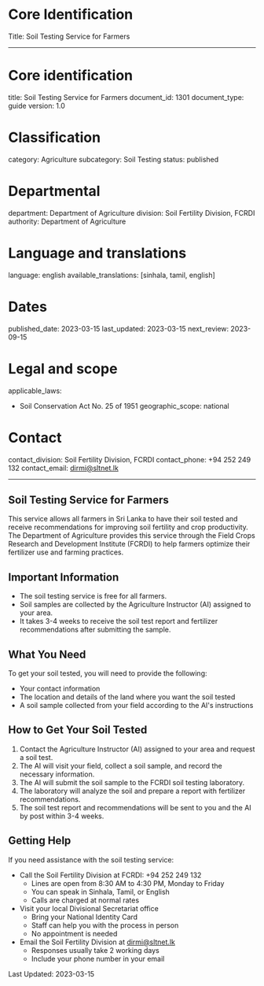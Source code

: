 # Core Identification
Title: Soil Testing Service for Farmers

---
# Core identification
title: Soil Testing Service for Farmers
document_id: 1301
document_type: guide
version: 1.0

# Classification
category: Agriculture
subcategory: Soil Testing
status: published

# Departmental
department: Department of Agriculture
division: Soil Fertility Division, FCRDI
authority: Department of Agriculture

# Language and translations
language: english
available_translations: [sinhala, tamil, english]

# Dates
published_date: 2023-03-15
last_updated: 2023-03-15
next_review: 2023-09-15

# Legal and scope
applicable_laws:
 - Soil Conservation Act No. 25 of 1951
geographic_scope: national

# Contact
contact_division: Soil Fertility Division, FCRDI
contact_phone: +94 252 249 132
contact_email: dirmi@sltnet.lk

---

## Soil Testing Service for Farmers

This service allows all farmers in Sri Lanka to have their soil tested and receive recommendations for improving soil fertility and crop productivity. The Department of Agriculture provides this service through the Field Crops Research and Development Institute (FCRDI) to help farmers optimize their fertilizer use and farming practices.

## Important Information

- The soil testing service is free for all farmers.
- Soil samples are collected by the Agriculture Instructor (AI) assigned to your area.
- It takes 3-4 weeks to receive the soil test report and fertilizer recommendations after submitting the sample.

## What You Need

To get your soil tested, you will need to provide the following:
- Your contact information
- The location and details of the land where you want the soil tested
- A soil sample collected from your field according to the AI's instructions

## How to Get Your Soil Tested

1. Contact the Agriculture Instructor (AI) assigned to your area and request a soil test.
2. The AI will visit your field, collect a soil sample, and record the necessary information.
3. The AI will submit the soil sample to the FCRDI soil testing laboratory.
4. The laboratory will analyze the soil and prepare a report with fertilizer recommendations.
5. The soil test report and recommendations will be sent to you and the AI by post within 3-4 weeks.

## Getting Help

If you need assistance with the soil testing service:

- Call the Soil Fertility Division at FCRDI: +94 252 249 132
    - Lines are open from 8:30 AM to 4:30 PM, Monday to Friday
    - You can speak in Sinhala, Tamil, or English
    - Calls are charged at normal rates
- Visit your local Divisional Secretariat office
    - Bring your National Identity Card
    - Staff can help you with the process in person
    - No appointment is needed
- Email the Soil Fertility Division at dirmi@sltnet.lk
    - Responses usually take 2 working days
    - Include your phone number in your email

Last Updated: 2023-03-15